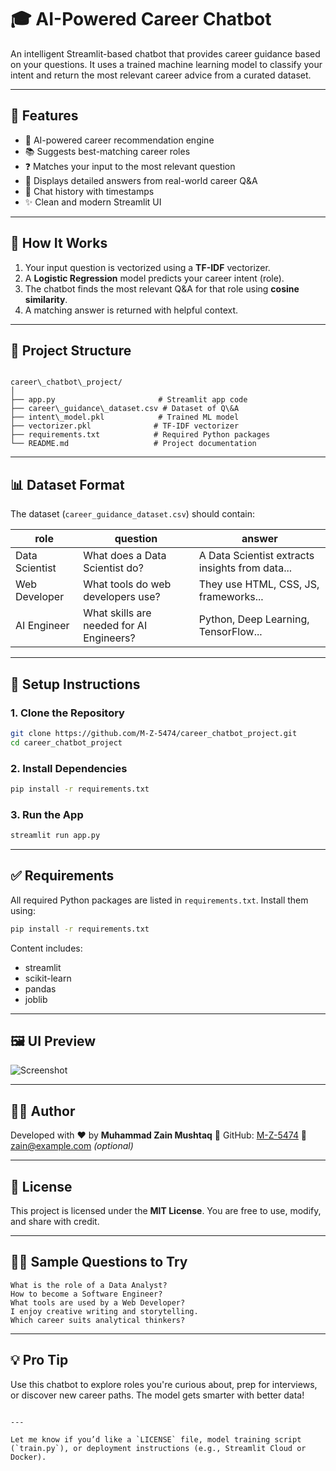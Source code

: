 # 🎓 AI-Powered Career Chatbot

An intelligent Streamlit-based chatbot that provides career guidance based on your questions. It uses a trained machine learning model to classify your intent and return the most relevant career advice from a curated dataset.

---

## 🌟 Features

- 🤖 AI-powered career recommendation engine
- 📚 Suggests best-matching career roles
- ❓ Matches your input to the most relevant question
- 🧠 Displays detailed answers from real-world career Q&A
- 🧾 Chat history with timestamps
- ✨ Clean and modern Streamlit UI

---

## 🧠 How It Works

1. Your input question is vectorized using a **TF-IDF** vectorizer.
2. A **Logistic Regression** model predicts your career intent (role).
3. The chatbot finds the most relevant Q&A for that role using **cosine similarity**.
4. A matching answer is returned with helpful context.

---

## 📁 Project Structure

```

career\_chatbot\_project/
│
├── app.py                       # Streamlit app code
├── career\_guidance\_dataset.csv # Dataset of Q\&A
├── intent\_model.pkl            # Trained ML model
├── vectorizer.pkl              # TF-IDF vectorizer
├── requirements.txt            # Required Python packages
└── README.md                   # Project documentation

````

---

## 📊 Dataset Format

The dataset (`career_guidance_dataset.csv`) should contain:

| role              | question                                     | answer                                       |
|-------------------|----------------------------------------------|----------------------------------------------|
| Data Scientist    | What does a Data Scientist do?               | A Data Scientist extracts insights from data... |
| Web Developer     | What tools do web developers use?            | They use HTML, CSS, JS, frameworks...        |
| AI Engineer       | What skills are needed for AI Engineers?     | Python, Deep Learning, TensorFlow...         |

---

## 🔧 Setup Instructions

### 1. Clone the Repository

```bash
git clone https://github.com/M-Z-5474/career_chatbot_project.git
cd career_chatbot_project
````

### 2. Install Dependencies

```bash
pip install -r requirements.txt
```

### 3. Run the App

```bash
streamlit run app.py
```

---

## ✅ Requirements

All required Python packages are listed in `requirements.txt`. Install them using:

```bash
pip install -r requirements.txt
```

Content includes:

* streamlit
* scikit-learn
* pandas
* joblib

---

## 🖼️ UI Preview

![Screenshot](https://cdn-icons-png.flaticon.com/512/3135/3135789.png)

---

## 🧑‍💻 Author

Developed with ❤️ by **Muhammad Zain Mushtaq**
🔗 GitHub: [M-Z-5474](https://github.com/M-Z-5474)
📧 [zain@example.com](mailto:zain@example.com) *(optional)*

---

## 📄 License

This project is licensed under the **MIT License**.
You are free to use, modify, and share with credit.

---

## 🙋‍♂️ Sample Questions to Try

```
What is the role of a Data Analyst?
How to become a Software Engineer?
What tools are used by a Web Developer?
I enjoy creative writing and storytelling.
Which career suits analytical thinkers?
```

---

## 💡 Pro Tip

Use this chatbot to explore roles you're curious about, prep for interviews, or discover new career paths. The model gets smarter with better data!

```

---

Let me know if you’d like a `LICENSE` file, model training script (`train.py`), or deployment instructions (e.g., Streamlit Cloud or Docker).
```
